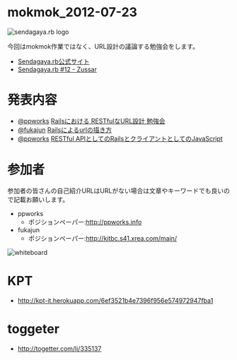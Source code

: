 mokmok_2012-07-23
=================

![sendagaya.rb logo](http://ppworks.info/images/sendagayarb100x100.png)

今回はmokmok作業ではなく、URL設計の議論する勉強会をします。

* [Sendagaya.rb公式サイト](http://sendagayarb.github.com)
* [Sendagaya.rb #12 - Zussar](http://www.zusaar.com/event/324057)


# 発表内容

* [@ppworks](http://twitter.com/ppworks) [Railsにおける RESTfulなURL設計 勉強会](http://www.slideshare.net/naotokoshikawa/rails-restfulurl)
* [@fukajun](http://twitter.com/fukajun) [Railsによるurlの描き方](http://www.slideshare.net/fukajun/railsurl)
* [@ppworks](http://twitter.com/ppworks) [RESTful APIとしてのRailsとクライアントとしてのJavaScript](http://www.slideshare.net/naotokoshikawa/restful-apirailsjavascript)

# 参加者
参加者の皆さんの自己紹介URLはURLがない場合は文章やキーワードでも良いので記載お願いします。

* ppworks
  * ポジションペーパー:http://ppworks.info
* fukajun
  * ポジションペーパー:http://kitbc.s41.xrea.com/main/

![whiteboard](http://distilleryimage9.instagram.com/551a2a3ed4c511e1b10e123138105d6b_7.jpg)


# KPT
* http://kpt-it.herokuapp.com/6ef3521b4e7396f956e574972947fba1

# toggeter
* http://togetter.com/li/335137

